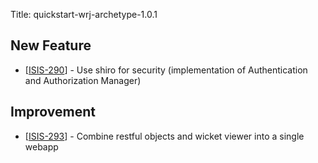 Title: quickstart-wrj-archetype-1.0.1

<h2>        New Feature
</h2>
<ul>
<li>[<a href='https://issues.apache.org/jira/browse/ISIS-290'>ISIS-290</a>] -         Use shiro for security (implementation of Authentication and Authorization Manager)
</li>
</ul>
                            
<h2>        Improvement
</h2>
<ul>
<li>[<a href='https://issues.apache.org/jira/browse/ISIS-293'>ISIS-293</a>] -         Combine restful objects and wicket viewer into a single webapp
</li>
</ul>
